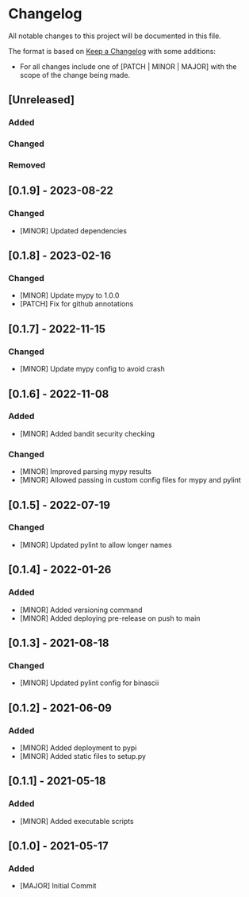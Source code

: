 # Changelog

All notable changes to this project will be documented in this file.

The format is based on [Keep a Changelog](https://keepachangelog.com/en/1.0.0/) with some additions:
- For all changes include one of [PATCH | MINOR | MAJOR] with the scope of the change being made.

## [Unreleased]

### Added

### Changed

### Removed

## [0.1.9] - 2023-08-22

### Changed
- [MINOR] Updated dependencies

## [0.1.8] - 2023-02-16

### Changed
- [MINOR] Update mypy to 1.0.0
- [PATCH] Fix for github annotations

## [0.1.7] - 2022-11-15

### Changed
- [MINOR] Update mypy config to avoid crash

## [0.1.6] - 2022-11-08

### Added
- [MINOR] Added bandit security checking

### Changed
- [MINOR] Improved parsing mypy results
- [MINOR] Allowed passing in custom config files for mypy and pylint

## [0.1.5] - 2022-07-19

### Changed
- [MINOR] Updated pylint to allow longer names

## [0.1.4] - 2022-01-26

### Added
- [MINOR] Added versioning command
- [MINOR] Added deploying pre-release on push to main

## [0.1.3] - 2021-08-18

### Changed
- [MINOR] Updated pylint config for binascii

## [0.1.2] - 2021-06-09

### Added
- [MINOR] Added deployment to pypi
- [MINOR] Added static files to setup.py

## [0.1.1] - 2021-05-18

### Added
- [MINOR] Added executable scripts

## [0.1.0] - 2021-05-17

### Added
- [MAJOR] Initial Commit
